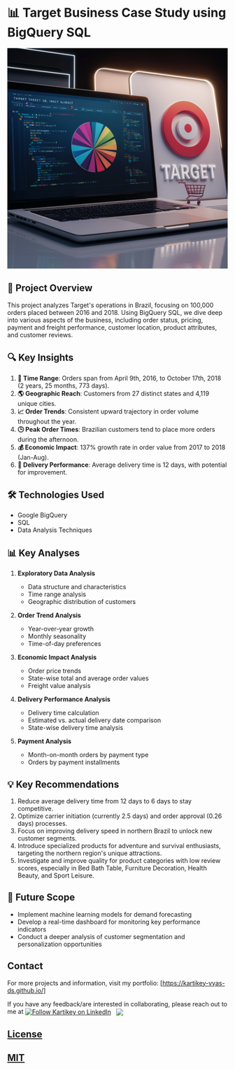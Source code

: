# 📊 Target Business Case Study using BigQuery SQL

![Project Banner](proj_1.png)

## 🎯 Project Overview

This project analyzes Target's operations in Brazil, focusing on 100,000 orders placed between 2016 and 2018. Using BigQuery SQL, we dive deep into various aspects of the business, including order status, pricing, payment and freight performance, customer location, product attributes, and customer reviews.

## 🔍 Key Insights

1. **📅 Time Range**: Orders span from April 9th, 2016, to October 17th, 2018 (2 years, 25 months, 773 days).
2. **🌎 Geographic Reach**: Customers from 27 distinct states and 4,119 unique cities.
3. **📈 Order Trends**: Consistent upward trajectory in order volume throughout the year.
4. **🕒 Peak Order Times**: Brazilian customers tend to place more orders during the afternoon.
5. **💰 Economic Impact**: 137% growth rate in order value from 2017 to 2018 (Jan-Aug).
6. **🚚 Delivery Performance**: Average delivery time is 12 days, with potential for improvement.

## 🛠 Technologies Used

- Google BigQuery
- SQL
- Data Analysis Techniques

## 📊 Key Analyses

1. **Exploratory Data Analysis**
   - Data structure and characteristics
   - Time range analysis
   - Geographic distribution of customers

2. **Order Trend Analysis**
   - Year-over-year growth
   - Monthly seasonality
   - Time-of-day preferences

3. **Economic Impact Analysis**
   - Order price trends
   - State-wise total and average order values
   - Freight value analysis

4. **Delivery Performance Analysis**
   - Delivery time calculation
   - Estimated vs. actual delivery date comparison
   - State-wise delivery time analysis

5. **Payment Analysis**
   - Month-on-month orders by payment type
   - Orders by payment installments

## 💡 Key Recommendations

1. Reduce average delivery time from 12 days to 6 days to stay competitive.
2. Optimize carrier initiation (currently 2.5 days) and order approval (0.26 days) processes.
3. Focus on improving delivery speed in northern Brazil to unlock new customer segments.
4. Introduce specialized products for adventure and survival enthusiasts, targeting the northern region's unique attractions.
5. Investigate and improve quality for product categories with low review scores, especially in Bed Bath Table, Furniture Decoration, Health Beauty, and Sport Leisure.

## 🚀 Future Scope

- Implement machine learning models for demand forecasting
- Develop a real-time dashboard for monitoring key performance indicators
- Conduct a deeper analysis of customer segmentation and personalization opportunities

## Contact

For more projects and information, visit my portfolio: [https://kartikey-vyas-ds.github.io/]

If you have any feedback/are interested in collaborating, please reach out to me at [<img height="40" src="https://img.icons8.com/color/48/000000/linkedin.png" height="40em" align="center" alt="Follow Kartikey on LinkedIn" title="Follow Kartikey on LinkedIn"/>](https://www.linkedin.com/in/kartikey-vyas-2a29b9273) &nbsp; <a href="mailto:kvsvyas@gmail.com"> <img height="40" src="https://img.icons8.com/fluent/48/000000/gmail.png" align="center" />





## License

[MIT](https://choosealicense.com/licenses/mit/)
---
